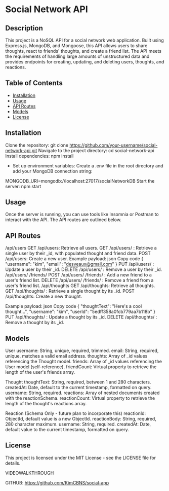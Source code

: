 # Social Network API

## Description
This project is a NoSQL API for a social network web application. Built using Express.js, MongoDB, and Mongoose, this API allows users to share thoughts, react to friends' thoughts, and create a friend list. The API meets the requirements of handling large amounts of unstructured data and provides endpoints for creating, updating, and deleting users, thoughts, and reactions.

## Table of Contents

- [Installation](#installation)
- [Usage](#usage)
- [API Routes](#api-routes)
- [Models](#models)
- [License](#license)



## Installation
Clone the repository: git clone https://github.com/your-username/social-network-api.git
Navigate to the project directory: cd social-network-api
Install dependencies: npm install

* Set up environment variables: Create a .env file in the root directory and add your MongoDB connection string:

MONGODB_URI=mongodb://localhost:27017/socialNetworkDB
Start the server: npm start

## Usage
Once the server is running, you can use tools like Insomnia or Postman to interact with the API. The API routes are outlined below.

## API Routes
/api/users
GET /api/users: Retrieve all users.
GET /api/users/
: Retrieve a single user by their _id, with populated thought and friend data.
POST /api/users: Create a new user. Example payload:
json
Copy code
{
  "username": "kim",
  "email": "desveaux@gmail.com"
}
PUT /api/users/
: Update a user by their _id.
DELETE /api/users/
: Remove a user by their _id. 
/api/users/
/friends/
POST /api/users/
/friends/
: Add a new friend to a user's friend list.
DELETE /api/users/
/friends/
: Remove a friend from a user's friend list.
/api/thoughts
GET /api/thoughts: Retrieve all thoughts.
GET /api/thoughts/
: Retrieve a single thought by its _id.
POST /api/thoughts: Create a new thought. 

Example payload:
json
Copy code
{
  "thoughtText": "Here's a cool thought...",
  "username": "kim",
  "userId": "5edff358a0fcb779aa7b118b"
}
PUT /api/thoughts/
: Update a thought by its _id.
DELETE /api/thoughts/
: Remove a thought by its _id.


## Models

User
username: String, unique, required, trimmed.
email: String, required, unique, matches a valid email address.
thoughts: Array of _id values referencing the Thought model.
friends: Array of _id values referencing the User model (self-reference).
friendCount: Virtual property to retrieve the length of the user's friends array.

Thought
thoughtText: String, required, between 1 and 280 characters.
createdAt: Date, default to the current timestamp, formatted on query.
username: String, required.
reactions: Array of nested documents created with the reactionSchema.
reactionCount: Virtual property to retrieve the length of the thought's reactions array.

Reaction (Schema Only - future plan to incorporate this)
reactionId: ObjectId, default value is a new ObjectId.
reactionBody: String, required, 280 character maximum.
username: String, required.
createdAt: Date, default value to the current timestamp, formatted on query.

## License
This project is licensed under the MIT License - see the LICENSE file for details.

VIDEOWALKTHROUGH

GITHUB: https://github.com/KimCBNS/social-app

